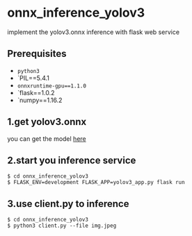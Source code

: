 
# onnx_inference_yolov3
implement the yolov3.onnx inference with flask web service

## Prerequisites
- `python3`
- `PIL==5.4.1
- `onnxruntime-gpu==1.1.0`
- `flask==1.0.2
- `numpy==1.16.2

## 1.get yolov3.onnx
you can get the model [here](https://onnxzoo.blob.core.windows.net/models/opset_10/yolov3/yolov3.onnx)
## 2.start you inference service
```bashrc
$ cd onnx_inference_yolov3
$ FLASK_ENV=development FLASK_APP=yolov3_app.py flask run
```
## 3.use client.py to inference 
```bashrc
$ cd onnx_inference_yolov3
$ python3 client.py --file img.jpeg
```

